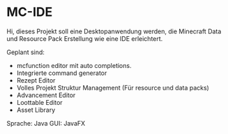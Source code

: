 # MC-IDE
Hi, dieses Projekt soll eine Desktopanwendung werden, die Minecraft Data und Resource Pack Erstellung wie eine IDE erleichtert.

Geplant sind:
* mcfunction editor mit auto completions.
* Integrierte command generator
* Rezept Editor
* Volles Projekt Struktur Management (Für resource und data packs)
* Advancement Editor
* Loottable Editor
* Asset Library

Sprache: Java
GUI: JavaFX
